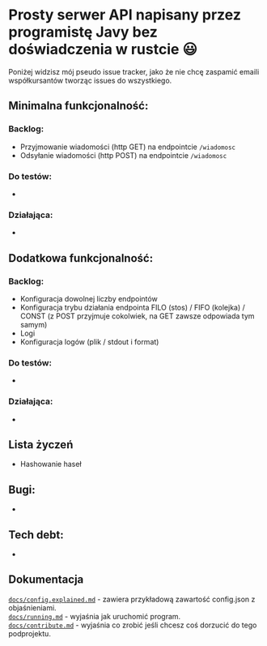 # Prosty serwer API napisany przez programistę Javy bez doświadczenia w rustcie 😃

Poniżej widzisz mój pseudo issue tracker, jako że nie chcę zaspamić emaili współkursantów tworząc issues do wszystkiego. 
## Minimalna funkcjonalność:

### Backlog:
- Przyjmowanie wiadomości (http GET) na endpointcie `/wiadomosc`
- Odsyłanie wiadomości (http POST) na endpointcie `/wiadomosc`
### Do testów:
- 
### Działająca:
- 
## Dodatkowa funkcjonalność:

### Backlog:
- Konfiguracja dowolnej liczby endpointów
- Konfiguracja trybu działania endpointa FILO (stos) / FIFO (kolejka) / CONST (z POST przyjmuje cokolwiek, na GET zawsze odpowiada tym samym)
- Logi
- Konfiguracja logów (plik / stdout i format)

### Do testów:
- 
### Działająca:
-
## Lista życzeń
- Hashowanie haseł

## Bugi:
- 

## Tech debt:
- 
## Dokumentacja

[`docs/config.explained.md`](docs/config.explained.md) - zawiera przykładową zawartość config.json z objaśnieniami.  
[`docs/running.md`](docs/running.md) - wyjaśnia jak uruchomić program.  
[`docs/contribute.md`](docs/contribute.md) - wyjaśnia co zrobić jeśli chcesz coś dorzucić do tego podprojektu.